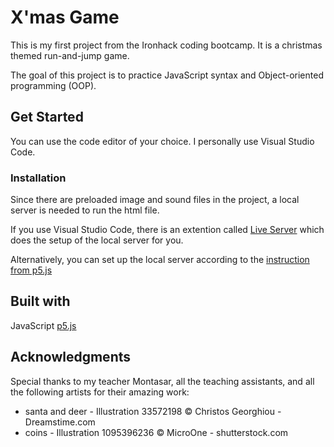 # X'mas Game

This is my first project from the Ironhack coding bootcamp. It is a christmas themed run-and-jump game.


The goal of this project is to practice JavaScript syntax and Object-oriented programming (OOP).

## Get Started
You can use the code editor of your choice. I personally use Visual Studio Code.

### Installation
Since there are preloaded image and sound files in the project, a local server is needed to run the html file.


If you use Visual Studio Code, there is an extention called [Live Server](https://marketplace.visualstudio.com/items?itemName=ritwickdey.LiveServer) which does the setup of the local server for you.


Alternatively, you can set up the local server according to the [instruction from p5.js](https://github.com/processing/p5.js/wiki/Local-server)

## Built with
JavaScript
[p5.js](https://p5js.org/)

## Acknowledgments
Special thanks to my teacher Montasar, all the teaching assistants, and all the following artists for their amazing work:
* santa and deer - Illustration 33572198 © Christos Georghiou - Dreamstime.com
* coins - Illustration 1095396236 © MicroOne - shutterstock.com
